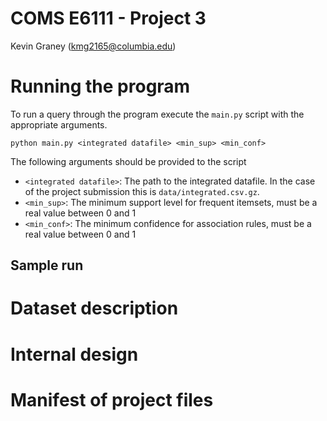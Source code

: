 COMS E6111 - Project 3
======================
Kevin Graney (kmg2165@columbia.edu)

# Running the program
To run a query through the program execute the `main.py` script with the
appropriate arguments.
```
python main.py <integrated datafile> <min_sup> <min_conf>
```
The following arguments should be provided to the script
* `<integrated datafile>`: The path to the integrated datafile.  In the case of the project submission this is `data/integrated.csv.gz`.
* `<min_sup>`: The minimum support level for frequent itemsets, must be a real value between 0 and 1
* `<min_conf>`: The minimum confidence for association rules, must be a real value between 0 and 1

## Sample run

# Dataset description


# Internal design

# Manifest of project files


